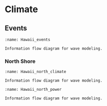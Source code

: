 # Climate



## Events
```{figure} ../images/climate_events.png
:name: Hawaii_events

Information flow diagram for wave modeling.
```

### North Shore
```{figure} ../images/climate_correlation.png
:name: Hawaii_north_climate

Information flow diagram for wave modeling.
```

```{figure} ../images/climate_power.png
:name: Hawaii_north_power

Information flow diagram for wave modeling.
```